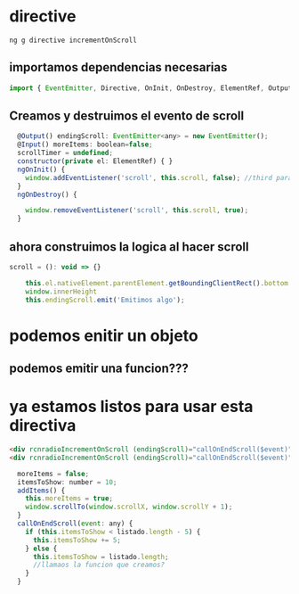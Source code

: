 # directive

```
ng g directive incrementOnScroll
```
 ## importamos dependencias necesarias 

```javascript
import { EventEmitter, Directive, OnInit, OnDestroy, ElementRef, Output, Input } from '@angular/core';
``` 

## Creamos y destruimos el evento de scroll 
```javascript 
  @Output() endingScroll: EventEmitter<any> = new EventEmitter();
  @Input() moreItems: boolean=false;
  scrollTimer = undefined;
  constructor(private el: ElementRef) { }
  ngOnInit() {
    window.addEventListener('scroll', this.scroll, false); //third parameter
  }
  ngOnDestroy() {

    window.removeEventListener('scroll', this.scroll, true);
  }
```

## ahora construimos la logica al hacer scroll 

```javascript
scroll = (): void => {}

    this.el.nativeElement.parentElement.getBoundingClientRect().bottom 
    window.innerHeight
    this.endingScroll.emit('Emitimos algo');        
``` 
# podemos enitir un objeto 

## podemos emitir una funcion???

# ya estamos listos para usar esta directiva 

```html
<div rcnradioIncrementOnScroll (endingScroll)="callOnEndScroll($event)" moreItems="{{true}}">
<div rcnradioIncrementOnScroll (endingScroll)="callOnEndScroll($event)" [moreItems]="moreItems">
```

```javascript
  moreItems = false;
  itemsToShow: number = 10;
  addItems() {
    this.moreItems = true;
    window.scrollTo(window.scrollX, window.scrollY + 1);
  }
  callOnEndScroll(event: any) {
    if (this.itemsToShow < listado.length - 5) {
      this.itemsToShow += 5;
    } else {
      this.itemsToShow = listado.length;
      //llamaos la funcion que creamos? 
    }
  }
```